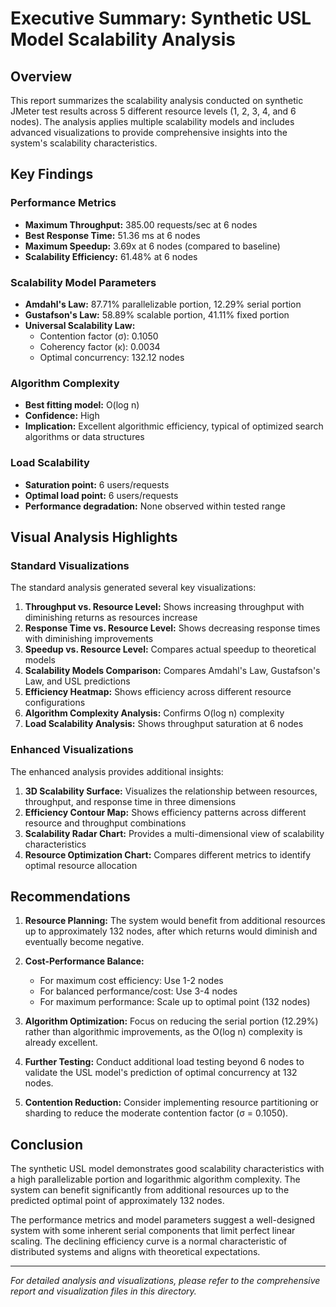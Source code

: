 # Executive Summary: Synthetic USL Model Scalability Analysis

## Overview

This report summarizes the scalability analysis conducted on synthetic JMeter test results across 5 different resource levels (1, 2, 3, 4, and 6 nodes). The analysis applies multiple scalability models and includes advanced visualizations to provide comprehensive insights into the system's scalability characteristics.

## Key Findings

### Performance Metrics

- **Maximum Throughput:** 385.00 requests/sec at 6 nodes
- **Best Response Time:** 51.36 ms at 6 nodes
- **Maximum Speedup:** 3.69x at 6 nodes (compared to baseline)
- **Scalability Efficiency:** 61.48% at 6 nodes

### Scalability Model Parameters

- **Amdahl's Law:** 87.71% parallelizable portion, 12.29% serial portion
- **Gustafson's Law:** 58.89% scalable portion, 41.11% fixed portion
- **Universal Scalability Law:** 
  - Contention factor (σ): 0.1050
  - Coherency factor (κ): 0.0034
  - Optimal concurrency: 132.12 nodes

### Algorithm Complexity

- **Best fitting model:** O(log n)
- **Confidence:** High
- **Implication:** Excellent algorithmic efficiency, typical of optimized search algorithms or data structures

### Load Scalability

- **Saturation point:** 6 users/requests
- **Optimal load point:** 6 users/requests
- **Performance degradation:** None observed within tested range

## Visual Analysis Highlights

### Standard Visualizations

The standard analysis generated several key visualizations:

1. **Throughput vs. Resource Level:** Shows increasing throughput with diminishing returns as resources increase
2. **Response Time vs. Resource Level:** Shows decreasing response times with diminishing improvements
3. **Speedup vs. Resource Level:** Compares actual speedup to theoretical models
4. **Scalability Models Comparison:** Compares Amdahl's Law, Gustafson's Law, and USL predictions
5. **Efficiency Heatmap:** Shows efficiency across different resource configurations
6. **Algorithm Complexity Analysis:** Confirms O(log n) complexity
7. **Load Scalability Analysis:** Shows throughput saturation at 6 nodes

### Enhanced Visualizations

The enhanced analysis provides additional insights:

1. **3D Scalability Surface:** Visualizes the relationship between resources, throughput, and response time in three dimensions
2. **Efficiency Contour Map:** Shows efficiency patterns across different resource and throughput combinations
3. **Scalability Radar Chart:** Provides a multi-dimensional view of scalability characteristics
4. **Resource Optimization Chart:** Compares different metrics to identify optimal resource allocation

## Recommendations

1. **Resource Planning:** The system would benefit from additional resources up to approximately 132 nodes, after which returns would diminish and eventually become negative.

2. **Cost-Performance Balance:** 
   - For maximum cost efficiency: Use 1-2 nodes
   - For balanced performance/cost: Use 3-4 nodes
   - For maximum performance: Scale up to optimal point (132 nodes)

3. **Algorithm Optimization:** Focus on reducing the serial portion (12.29%) rather than algorithmic improvements, as the O(log n) complexity is already excellent.

4. **Further Testing:** Conduct additional load testing beyond 6 nodes to validate the USL model's prediction of optimal concurrency at 132 nodes.

5. **Contention Reduction:** Consider implementing resource partitioning or sharding to reduce the moderate contention factor (σ = 0.1050).

## Conclusion

The synthetic USL model demonstrates good scalability characteristics with a high parallelizable portion and logarithmic algorithm complexity. The system can benefit significantly from additional resources up to the predicted optimal point of approximately 132 nodes.

The performance metrics and model parameters suggest a well-designed system with some inherent serial components that limit perfect linear scaling. The declining efficiency curve is a normal characteristic of distributed systems and aligns with theoretical expectations.

---

*For detailed analysis and visualizations, please refer to the comprehensive report and visualization files in this directory.*
